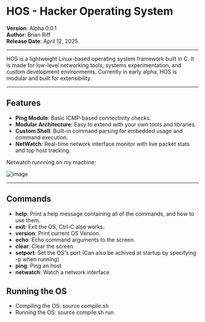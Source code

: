 # HOS - Hacker Operating System

**Version**: Alpha 0.0.1  
**Author**: Brian Riff  
**Release Date**: April 12, 2025

---

HOS is a lightweight Linux-based operating system framework built in C.
It is made for low-level networking tools, systems experimentation, and custom development environments. Currently in early alpha, HOS is modular and built for extensibility.

---

## Features
- **Ping Module**: Basic ICMP-based connectivity checks.
- **Modular Architecture**: Easy to extend with your own tools and libraries.
- **Custom Shell**: Built-in command parsing for embedded usage and command execution.
- **NetWatch**: Real-time network interface monitor with live packet stats and top host tracking.

Netwatch runnning on my machine:

![image](https://github.com/user-attachments/assets/90d20eab-249b-4b66-8633-eb4a434d5fe5)

---

## Commands
- **help**:
  Print a help message containing all of the commands, and how to use them.
- **exit**:
  Exit the OS, Ctrl-C also works.
- **version**:
  Print current OS Version.
- **echo**:
  Echo command arguments to the screen.
- **clear**:
  Clear the screen
- **setport**:
  Set the OS's port (Can also be achived at startup by specifying -p <port> when running)
- **ping**:
  Ping an host
- **netwatch**:
  Watch a network interface

## Running the OS
- Compiling the OS:
  source compile.sh
- Running the OS:
  source compile.sh run
